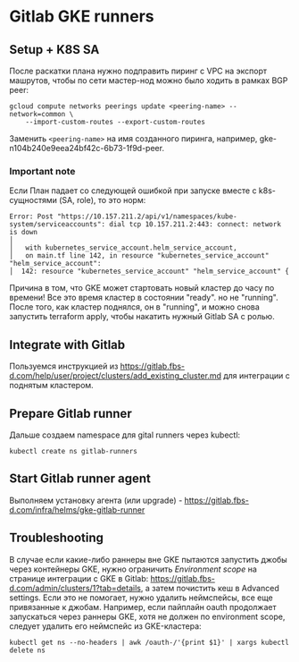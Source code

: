 # Gitlab GKE runners

## Setup + K8S SA
После раскатки плана нужно подправить пиринг с VPC на экспорт машрутов, чтобы по сети мастер-нод можно было ходить в рамках BGP peer:
```
gcloud compute networks peerings update <peering-name> --network=common \
    --import-custom-routes --export-custom-routes
```
Заменить `<peering-name>` на имя созданного пиринга, например, gke-n104b240e9eea24bf42c-6b73-1f9d-peer.

### Important note
Если План падает со следующей ошибкой при запуске вместе с k8s-сущностями (SA, role), то это норм:
```
Error: Post "https://10.157.211.2/api/v1/namespaces/kube-system/serviceaccounts": dial tcp 10.157.211.2:443: connect: network is down
│
│   with kubernetes_service_account.helm_service_account,
│   on main.tf line 142, in resource "kubernetes_service_account" "helm_service_account":
│  142: resource "kubernetes_service_account" "helm_service_account" {
```
Причина в том, что GKE может стартовать новый кластер до часу по времени! Все это время кластер в состоянии "ready". но не "running". После того, как кластер поднялся, он в "running", и можно снова запустить terraform apply, чтобы накатить нужный Gitlab SA с ролью.

## Integrate with Gitlab
Пользуемся инструкцией из https://gitlab.fbs-d.com/help/user/project/clusters/add_existing_cluster.md для интеграции с поднятым кластером.

## Prepare Gitlab runner
Дальше создаем namespace для gital runners через kubectl:
```
kubectl create ns gitlab-runners
```
## Start Gitlab runner agent
Выполняем установку агента (или upgrade) - https://gitlab.fbs-d.com/infra/helms/gke-gitlab-runner

## Troubleshooting
В случае если какие-либо раннеры вне GKE пытаются запустить джобы через контейнеры GKE, нужно ограничить _Environment scope_ на странице интеграции с GKE в Gitlab: https://gitlab.fbs-d.com/admin/clusters/1?tab=details, а затем почистить кеш в Advanced settings.
Если это не помогает, нужно удалить неймспейсы, все еще привязанные к джобам. Например, если пайплайн oauth продолжает запускаться через раннеры GKE, хотя не должен по environment scope, следует удалить его неймспейс из GKE-кластера:
```
kubectl get ns --no-headers | awk /oauth-/'{print $1}' | xargs kubectl delete ns
```
